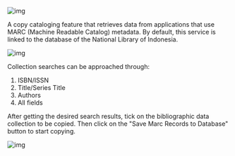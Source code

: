 ![img](https://lh3.googleusercontent.com/M7g6tvPeUFm5ZZXpk4fHs0tX1wuA9PVtB1HjFGnyOVjsCjAIufD5QybTilnFutfrbU1cbgEKXwwkO039uEQMw39QSSbDMxNFzACnchAWoYRlcKTolxhjCjAIP2dXl2hXX-j4qnec)

A copy cataloging feature that retrieves data from applications that use MARC (Machine Readable Catalog) metadata. By default, this service is linked to the database of the National Library of Indonesia.

![img](https://lh5.googleusercontent.com/wt8bNYXWplRGD6YG5qLCobSzOlKfMX5bDU-GmEUU1poprAIBlt4OvMOpA5H7-WyU_3gQ9IYk7oeSrTwMp2nAqHW0A1PciFTOZWSZtXtNe1r9orHy0L1bfytR_jO5ONyIE8cbp05j)

Collection searches can be approached through:

1. ISBN/ISSN
2. Title/Series Title
3. Authors
4. All fields

After getting the desired search results, tick on the bibliographic data collection to be copied. Then click on the "Save Marc Records to Database" button to start copying.

![img](https://lh3.googleusercontent.com/dT5bWmiMcDc27JT9gV1owCPa1in-TsYN4Hudkib5igHFmCimzGDGfMN5a9DuWul6TClDCfz8HbYyNg6Inb1FPrJQBncVUnzidZMVWTgphhEYzJr5G0rIZlK6h6E98po8lAI6cd2C)
